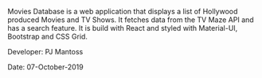 Movies Database is a web application that displays a list of Hollywood produced Movies and TV Shows. It fetches data from the TV Maze API and has a search feature. It is build with React and styled with Material-UI, Bootstrap and CSS Grid.

Developer: PJ Mantoss

Date: 07-October-2019